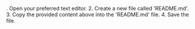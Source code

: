 . Open your preferred text editor.
2. Create a new file called 'README.md'.
3. Copy the provided content above into the 'README.md' file.
4. Save the file.